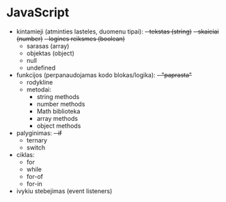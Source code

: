 # JavaScript

- kintamieji (atminties lasteles, duomenu tipai):
  ~~- tekstas (string)~~
  ~~- skaiciai (number)~~
  ~~- logines reiksmes (boolean)~~
  - sarasas (array)
  - objektas (object)
  - null
  - undefined
- funkcijos (perpanaudojamas kodo blokas/logika):
  ~~- "paprasta"~~
  - rodykline
  - metodai:
    - string methods
    - number methods
    - Math biblioteka
    - array methods
    - object methods
- palyginimas:
  ~~- if~~
  - ternary
  - switch
- ciklas:
  - for 
  - while
  - for-of
  - for-in
- ivykiu stebejimas (event listeners)
